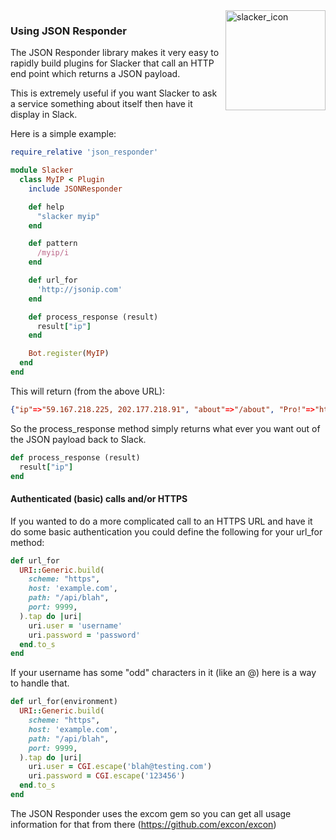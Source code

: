 <img src="http://i.imgur.com/tMom4oB.png" alt="slacker_icon" width="160" height="160" align="right">

### Using JSON Responder

The JSON Responder library makes it very easy to rapidly build plugins for Slacker that call an HTTP end point which returns a JSON payload.

This is extremely useful if you want Slacker to ask a service something about itself then have it display in Slack.

Here is a simple example:

```ruby
require_relative 'json_responder'

module Slacker
  class MyIP < Plugin
    include JSONResponder

    def help
      "slacker myip"
    end

    def pattern
      /myip/i
    end

    def url_for
      'http://jsonip.com'
    end

    def process_response (result)
      result["ip"]
    end

    Bot.register(MyIP)
  end
end
```

This will return (from the above URL):

```json
{"ip"=>"59.167.218.225, 202.177.218.91", "about"=>"/about", "Pro!"=>"http://getjsonip.com"}
```

So the process_response method simply returns what ever you want out of the JSON payload back to Slack.

```ruby
def process_response (result)
  result["ip"]
end
```

#### Authenticated (basic) calls and/or HTTPS

If you wanted to do a more complicated call to an HTTPS URL and have it do some basic authentication you could define the following for your url_for method:

```ruby
def url_for
  URI::Generic.build(
    scheme: "https",
    host: 'example.com',
    path: "/api/blah",
    port: 9999,
  ).tap do |uri|
    uri.user = 'username'
    uri.password = 'password'
  end.to_s
end
```

If your username has some "odd" characters in it (like an @) here is a way to handle that.

```ruby
def url_for(environment)
  URI::Generic.build(
    scheme: "https",
    host: 'example.com',
    path: "/api/blah",
    port: 9999,
  ).tap do |uri|
    uri.user = CGI.escape('blah@testing.com')
    uri.password = CGI.escape('123456')
  end.to_s
end
```

The JSON Responder uses the excom gem so you can get all usage information for that from there (https://github.com/excon/excon)


